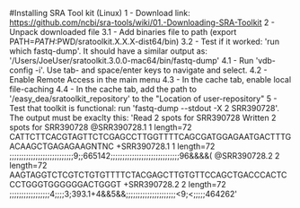 #Installing SRA Tool kit (Linux)
1 - Download link: https://github.com/ncbi/sra-tools/wiki/01.-Downloading-SRA-Toolkit
2 - Unpack downloaded file
3.1 - Add binaries file to path (export PATH=$PATH:$PWD/sratoolkit.X.X.X-dist64/bin)
3.2 - Test if it worked: 'run which fastq-dump'. It should have a similar output as: '/Users/JoeUser/sratoolkit.3.0.0-mac64/bin/fastq-dump'
4.1 - Run 'vdb-config -i'. Use tab- and space/enter keys to navigate and select.
4.2 - Enable Remote Access in the main menu
4.3 - In the cache tab, enable local file-caching
4.4 - In the cache tab, add the path to '/easy_dea/sratoolkit_repository' to the "Location of user-repository"
5 - Test that toolkit is functional: run 'fastq-dump --stdout -X 2 SRR390728'. The output must be exaclty this: 
'Read 2 spots for SRR390728
Written 2 spots for SRR390728
@SRR390728.1 1 length=72
CATTCTTCACGTAGTTCTCGAGCCTTGGTTTTCAGCGATGGAGAATGACTTTGACAAGCTGAGAGAAGNTNC
+SRR390728.1 1 length=72
;;;;;;;;;;;;;;;;;;;;;;;;;;;9;;665142;;;;;;;;;;;;;;;;;;;;;;;;;;;;;96&&&&(
@SRR390728.2 2 length=72
AAGTAGGTCTCGTCTGTGTTTTCTACGAGCTTGTGTTCCAGCTGACCCACTCCCTGGGTGGGGGGACTGGGT
+SRR390728.2 2 length=72
;;;;;;;;;;;;;;;;;4;;;;3;393.1+4&&5&&;;;;;;;;;;;;;;;;;;;;;<9;<;;;;;464262'
